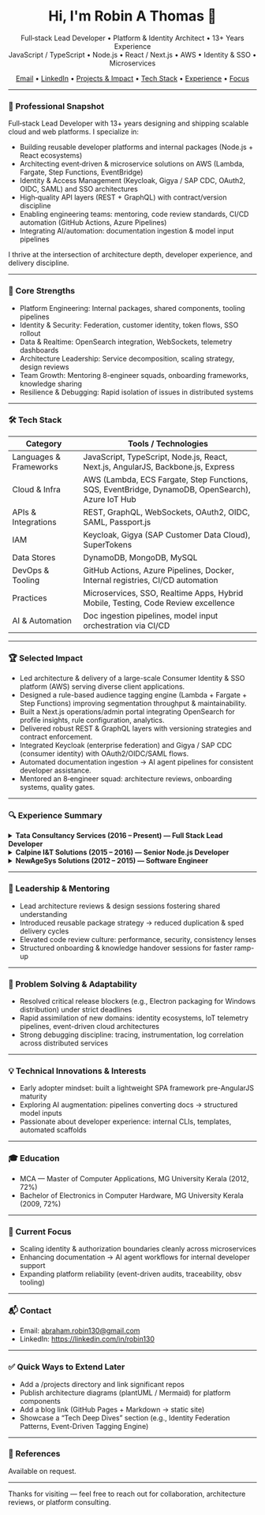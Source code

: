 <!--
Tip: Keep sensitive data (phone numbers) optional. Recruiters will use email / LinkedIn.
-->

<h1 align="center">Hi, I'm Robin A Thomas 👋</h1>

<p align="center">
Full‑stack Lead Developer • Platform & Identity Architect • 13+ Years Experience<br/>
JavaScript / TypeScript • Node.js • React / Next.js • AWS • Identity & SSO • Microservices
</p>

<p align="center">
  <a href="mailto:abraham.robin130@gmail.com">Email</a> •
  <a href="https://linkedin.com/in/robin130">LinkedIn</a> •
  <a href="#-key-project--impact">Projects & Impact</a> •
  <a href="#-tech-stack">Tech Stack</a> •
  <a href="#-experience-summary">Experience</a> •
  <a href="#-focus--interests">Focus</a>
</p>

---

### 🚀 Professional Snapshot

Full‑stack Lead Developer with 13+ years designing and shipping scalable cloud and web platforms. I specialize in:
- Building reusable developer platforms and internal packages (Node.js + React ecosystems)
- Architecting event‑driven & microservice solutions on AWS (Lambda, Fargate, Step Functions, EventBridge)
- Identity & Access Management (Keycloak, Gigya / SAP CDC, OAuth2, OIDC, SAML) and SSO architectures
- High‑quality API layers (REST + GraphQL) with contract/version discipline
- Enabling engineering teams: mentoring, code review standards, CI/CD automation (GitHub Actions, Azure Pipelines)
- Integrating AI/automation: documentation ingestion & model input pipelines

I thrive at the intersection of architecture depth, developer experience, and delivery discipline.

---

### 🧱 Core Strengths

- Platform Engineering: Internal packages, shared components, tooling pipelines
- Identity & Security: Federation, customer identity, token flows, SSO rollout
- Data & Realtime: OpenSearch integration, WebSockets, telemetry dashboards
- Architecture Leadership: Service decomposition, scaling strategy, design reviews
- Team Growth: Mentoring 8-engineer squads, onboarding frameworks, knowledge sharing
- Resilience & Debugging: Rapid isolation of issues in distributed systems

---

### 🛠 Tech Stack

| Category | Tools / Technologies |
|---------|----------------------|
| Languages & Frameworks | JavaScript, TypeScript, Node.js, React, Next.js, AngularJS, Backbone.js, Express |
| Cloud & Infra | AWS (Lambda, ECS Fargate, Step Functions, SQS, EventBridge, DynamoDB, OpenSearch), Azure IoT Hub |
| APIs & Integrations | REST, GraphQL, WebSockets, OAuth2, OIDC, SAML, Passport.js |
| IAM | Keycloak, Gigya (SAP Customer Data Cloud), SuperTokens |
| Data Stores | DynamoDB, MongoDB, MySQL |
| DevOps & Tooling | GitHub Actions, Azure Pipelines, Docker, Internal registries, CI/CD automation |
| Practices | Microservices, SSO, Realtime Apps, Hybrid Mobile, Testing, Code Review excellence |
| AI & Automation | Doc ingestion pipelines, model input orchestration via CI/CD |

---

### 🏆 Selected Impact

- Led architecture & delivery of a large-scale Consumer Identity & SSO platform (AWS) serving diverse client applications.
- Designed a rule-based audience tagging engine (Lambda + Fargate + Step Functions) improving segmentation throughput & maintainability.
- Built a Next.js operations/admin portal integrating OpenSearch for profile insights, rule configuration, analytics.
- Delivered robust REST & GraphQL layers with versioning strategies and contract enforcement.
- Integrated Keycloak (enterprise federation) and Gigya / SAP CDC (consumer identity) with OAuth2/OIDC/SAML flows.
- Automated documentation ingestion → AI agent pipelines for consistent developer assistance.
- Mentored an 8‑engineer squad: architecture reviews, onboarding systems, quality gates.

---

### 🔍 Experience Summary

<details>
<summary><strong>Tata Consultancy Services (2016 – Present) — Full Stack Lead Developer</strong></summary>

**Consumer Identity Hub (2021 – Present)**  
- Platform & SSO architecture (Keycloak + Gigya) with secure token federation across services  
- Rule-based audience tagging (Lambda, Fargate, Step Functions, EventBridge)  
- Next.js portal: configuration UI, profile insights, analytics integration (OpenSearch)  
- GraphQL schema + resolvers (real-time + optimized fetch patterns)  
- CI/CD: GitHub Actions pipelines (build, validate, deploy, docs ingest for AI)  
- Mentorship: standards, reviews, onboarding frameworks

**Full Stack Developer (2020 – 2021)**  
- Customer-facing React + Node apps; WebSockets for real-time user experiences

**Backend Developer (2019 – 2020)**  
- Passport.js auth flows + biometric mobile integration

**Frontend (IoT Shipbuilding) (2017 – 2019)**  
- Real-time telemetry dashboards (AngularJS, Socket.io, Azure IoT Hub)

**Frontend (Banking SPA) (2016 – 2017)**  
- Backbone.js SPA for customer workflows & transactional interfaces

</details>

<details>
<summary><strong>Calpine I&T Solutions (2015 – 2016) — Senior Node.js Developer</strong></summary>
- Node.js + Express backends powering hybrid mobile apps
</details>

<details>
<summary><strong>NewAgeSys Solutions (2012 – 2015) — Software Engineer</strong></summary>
- Magento plugins, custom JS product configurator, hybrid app (PhoneGap) with real-time chat (Node.js + Socket.io)
</details>

---

### 🧭 Leadership & Mentoring

- Lead architecture reviews & design sessions fostering shared understanding  
- Introduced reusable package strategy → reduced duplication & sped delivery cycles  
- Elevated code review culture: performance, security, consistency lenses  
- Structured onboarding & knowledge handover sessions for faster ramp-up  

---

### 🧪 Problem Solving & Adaptability

- Resolved critical release blockers (e.g., Electron packaging for Windows distribution) under strict deadlines  
- Rapid assimilation of new domains: identity ecosystems, IoT telemetry pipelines, event-driven cloud architectures  
- Strong debugging discipline: tracing, instrumentation, log correlation across distributed services  

---

### 💡 Technical Innovations & Interests

- Early adopter mindset: built a lightweight SPA framework pre-AngularJS maturity  
- Exploring AI augmentation: pipelines converting docs → structured model inputs  
- Passionate about developer experience: internal CLIs, templates, automated scaffolds  

---

### 🎓 Education

- MCA — Master of Computer Applications, MG University Kerala (2012, 72%)  
- Bachelor of Electronics in Computer Hardware, MG University Kerala (2009, 72%)  

---

### 🔭 Current Focus

- Scaling identity & authorization boundaries cleanly across microservices  
- Enhancing documentation → AI agent workflows for internal developer support  
- Expanding platform reliability (event-driven audits, traceability, obsv tooling)  

---

### 📬 Contact

- Email: abraham.robin130@gmail.com  
- LinkedIn: https://linkedin.com/in/robin130  
<!-- Optional: Remove phone numbers if you prefer less direct exposure -->
<!-- India: +91-8547699130 | Germany: +49-15209307812 -->

---

### ✅ Quick Ways to Extend Later

- Add a /projects directory and link significant repos
- Publish architecture diagrams (plantUML / Mermaid) for platform components
- Add a blog link (GitHub Pages + Markdown → static site)
- Showcase a “Tech Deep Dives” section (e.g., Identity Federation Patterns, Event-Driven Tagging Engine)

---

### 🤝 References

Available on request.

---

Thanks for visiting — feel free to reach out for collaboration, architecture reviews, or platform consulting.
